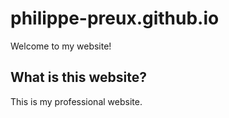 # philippe-preux.github.io
Welcome to my website!

## What is this website?

This is my professional website.
